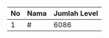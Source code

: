| No | Nama            | Jumlah Level |
|----|-----------------|--------------|
| 1  | #    |    6086        |
